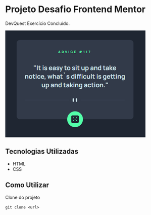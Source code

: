 # Projeto Desafio Frontend Mentor
DevQuest Exercício Concluído.

<img src="./src/assets/img.png"> 

## Tecnologias Utilizadas
- HTML
- CSS

## Como Utilizar
Clone do projeto
```
git clone <url>
```
